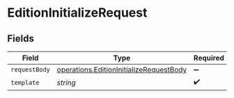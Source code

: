 # EditionInitializeRequest


## Fields

| Field                                                                                                     | Type                                                                                                      | Required                                                                                                  | Description                                                                                               |
| --------------------------------------------------------------------------------------------------------- | --------------------------------------------------------------------------------------------------------- | --------------------------------------------------------------------------------------------------------- | --------------------------------------------------------------------------------------------------------- |
| `requestBody`                                                                                             | [operations.EditionInitializeRequestBody](../../../sdk/models/operations/editioninitializerequestbody.md) | :heavy_minus_sign:                                                                                        | N/A                                                                                                       |
| `template`                                                                                                | *string*                                                                                                  | :heavy_check_mark:                                                                                        | Template id                                                                                               |